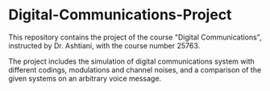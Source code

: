 # Digital-Communications-Project
This repository contains the project of the course "Digital Communications", instructed by Dr. Ashtiani, with the course number 25763. 

The project includes the simulation of digital communications system with different codings, modulations and channel noises, and a comparison of the given systems on an arbitrary voice message. 
